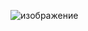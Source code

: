 ![изображение](https://github.com/Daniil-l17/password-generate/assets/129774580/67ddf367-ed08-4eea-b8c4-db092f059a4b)
